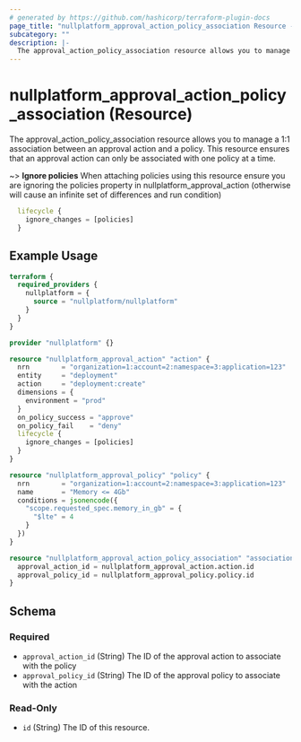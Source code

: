 ```yaml
---
# generated by https://github.com/hashicorp/terraform-plugin-docs
page_title: "nullplatform_approval_action_policy_association Resource - nullplatform"
subcategory: ""
description: |-
  The approval_action_policy_association resource allows you to manage a 1:1 association between an approval action and a policy
---
```


# nullplatform_approval_action_policy_association (Resource)

The approval_action_policy_association resource allows you to manage a 1:1 association between an approval action and a policy. This resource ensures that an approval action can only be associated with one policy at a time.

~> **Ignore policies** When attaching policies using this resource ensure you are ignoring the policies property  in nullplatform_approval_action (otherwise will cause an infinite set of differences and run condition)

```terraform
  lifecycle {
    ignore_changes = [policies]
  }
```

## Example Usage

```terraform
terraform {
  required_providers {
    nullplatform = {
      source = "nullplatform/nullplatform"
    }
  }
}

provider "nullplatform" {}

resource "nullplatform_approval_action" "action" {
  nrn        = "organization=1:account=2:namespace=3:application=123"
  entity     = "deployment"
  action     = "deployment:create"
  dimensions = {
    environment = "prod"
  }
  on_policy_success = "approve"
  on_policy_fail    = "deny"
  lifecycle {
    ignore_changes = [policies]
  }
}

resource "nullplatform_approval_policy" "policy" {
  nrn        = "organization=1:account=2:namespace=3:application=123"
  name       = "Memory <= 4Gb"
  conditions = jsonencode({
    "scope.requested_spec.memory_in_gb" = {
      "$lte" = 4
    }
  })
}

resource "nullplatform_approval_action_policy_association" "association" {
  approval_action_id = nullplatform_approval_action.action.id
  approval_policy_id = nullplatform_approval_policy.policy.id
}
```

<!-- schema generated by tfplugindocs -->
## Schema

### Required

- `approval_action_id` (String) The ID of the approval action to associate with the policy
- `approval_policy_id` (String) The ID of the approval policy to associate with the action

### Read-Only

- `id` (String) The ID of this resource.

